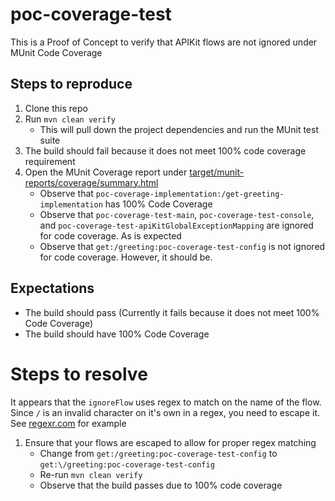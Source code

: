 # poc-coverage-test #

This is a Proof of Concept to verify that APIKit flows are not ignored under MUnit Code Coverage

## Steps to reproduce ##

1. Clone this repo
2. Run `mvn clean verify`
    * This will pull down the project dependencies and run the MUnit test suite
3. The build should fail because it does not meet 100% code coverage requirement
4. Open the MUnit Coverage report under [target/munit-reports/coverage/summary.html](/target/munit-reports/coverage/summary.html)
    * Observe that `poc-coverage-implementation:/get-greeting-implementation` has 100% Code Coverage
    * Observe that `poc-coverage-test-main`, `poc-coverage-test-console`, and `poc-coverage-test-apiKitGlobalExceptionMapping` are ignored for code coverage. As is expected
    * Observe that `get:/greeting:poc-coverage-test-config` is not ignored for code coverage. However, it should be.

## Expectations ##

* The build should pass (Currently it fails because it does not meet 100% Code Coverage)
* The build should have 100% Code Coverage

# Steps to resolve

It appears that the `ignoreFlow` uses regex to match on the name of the flow. Since `/` is an invalid character on it's own in a regex, you need to escape it.
See [regexr.com](regexr.com/44is1) for example

1. Ensure that your flows are escaped to allow for proper regex matching
    * Change from `get:/greeting:poc-coverage-test-config` to `get:\/greeting:poc-coverage-test-config`
    * Re-run `mvn clean verify`
    * Observe that the build passes due to 100% code coverage